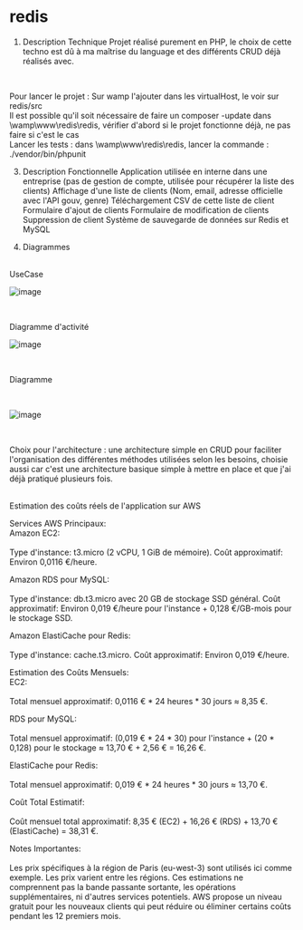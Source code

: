 # redis

1. Description Technique
  Projet réalisé purement en PHP, le choix de cette techno est dû à ma maîtrise du language et des différents CRUD déjà réalisés avec.
</br>

Pour lancer le projet : Sur wamp l'ajouter dans les virtualHost, le voir sur redis/src
</br>
Il est possible qu'il soit nécessaire de faire un composer -update dans \wamp\www\redis\redis, vérifier d'abord si le projet fonctionne déjà, ne pas faire si c'est le cas
</br>
Lancer les tests : dans \wamp\www\redis\redis, lancer la commande : ./vendor/bin/phpunit

3. Description Fonctionnelle
   Application utilisée en interne dans une entreprise (pas de gestion de compte, utilisée pour récupérer la liste des clients)
   Affichage d'une liste de clients (Nom, email, adresse officielle avec l'API gouv, genre)
   Téléchargement CSV de cette liste de client
   Formulaire d'ajout de clients
   Formulaire de modification de clients
   Suppression de client
   Système de sauvegarde de données sur Redis et MySQL

4. Diagrammes
</br>
UseCase
</br>

![image](https://github.com/alexandre1plessis/redis/assets/94174332/b8970d0a-342a-481d-b74b-feb6222c65e3)


</br>

Diagramme d'activité
</br>

![image](https://github.com/alexandre1plessis/redis/assets/94174332/1f7adbb8-5e08-4471-912b-018b36f8a50d)


</br>

Diagramme

</br>

![image](https://github.com/alexandre1plessis/redis/assets/94174332/a64bd513-11e8-4b85-8d61-ccc9273266ee)

</br>

Choix pour l'architecture : une architecture simple en CRUD pour faciliter l'organisation des différentes méthodes utilisées selon les besoins, choisie aussi car c'est une architecture basique simple à mettre en place et que j'ai déjà pratiqué plusieurs fois.
</br>
</br>

Estimation des coûts réels de l'application sur AWS
</br>

Services AWS Principaux:</br>
Amazon EC2:</br>
</br>
    Type d'instance: t3.micro (2 vCPU, 1 GiB de mémoire).
    Coût approximatif: Environ 0,0116 €/heure.

Amazon RDS pour MySQL:</br>
</br>
    Type d'instance: db.t3.micro avec 20 GB de stockage SSD général.
    Coût approximatif: Environ 0,019 €/heure pour l'instance + 0,128 €/GB-mois pour le stockage SSD.

Amazon ElastiCache pour Redis:</br>
</br>
    Type d'instance: cache.t3.micro.
    Coût approximatif: Environ 0,019 €/heure.

Estimation des Coûts Mensuels:</br>
EC2:</br>
</br>
    Total mensuel approximatif: 0,0116 € * 24 heures * 30 jours ≈ 8,35 €.

RDS pour MySQL:</br>
</br>
    Total mensuel approximatif: (0,019 € * 24 * 30) pour l'instance + (20 * 0,128) pour le stockage ≈ 13,70 € + 2,56 € = 16,26 €.

ElastiCache pour Redis:</br>
</br>
    Total mensuel approximatif: 0,019 € * 24 heures * 30 jours ≈ 13,70 €.

Coût Total Estimatif:</br>
</br>
    Coût mensuel total approximatif: 8,35 € (EC2) + 16,26 € (RDS) + 13,70 € (ElastiCache) = 38,31 €.

Notes Importantes:</br>
</br>
    Les prix spécifiques à la région de Paris (eu-west-3) sont utilisés ici comme exemple. Les prix varient entre les régions.
    Ces estimations ne comprennent pas la bande passante sortante, les opérations supplémentaires, ni d'autres services potentiels.
    AWS propose un niveau gratuit pour les nouveaux clients qui peut réduire ou éliminer certains coûts pendant les 12 premiers mois.

